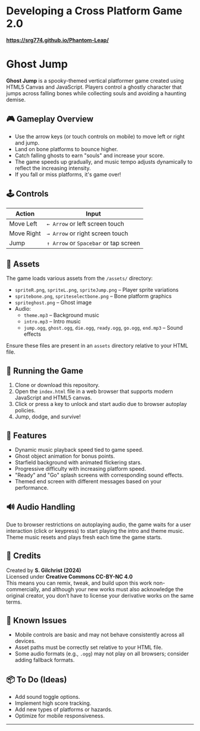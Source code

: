 # Developing a Cross Platform Game 2.0

**https://srg774.github.io/Phantom-Leap/**

# Ghost Jump

**Ghost Jump** is a spooky-themed vertical platformer game created using HTML5 Canvas and JavaScript. Players control a ghostly character that jumps across falling bones while collecting souls and avoiding a haunting demise.

## 🎮 Gameplay Overview

- Use the arrow keys (or touch controls on mobile) to move left or right and jump.
- Land on bone platforms to bounce higher.
- Catch falling ghosts to earn "souls" and increase your score.
- The game speeds up gradually, and music tempo adjusts dynamically to reflect the increasing intensity.
- If you fall or miss platforms, it's game over!

## 🕹 Controls

| Action        | Input             |
|---------------|------------------|
| Move Left     | `← Arrow` or left screen touch |
| Move Right    | `→ Arrow` or right screen touch |
| Jump          | `↑ Arrow` or `Spacebar` or tap screen |

## 📁 Assets

The game loads various assets from the `/assets/` directory:
- `spriteR.png`, `spriteL.png`, `spriteJump.png` – Player sprite variations
- `spritebone.png`, `spriteselectbone.png` – Bone platform graphics
- `spriteghost.png` – Ghost image
- Audio:
  - `theme.mp3` – Background music
  - `intro.mp3` – Intro music
  - `jump.ogg`, `ghost.ogg`, `die.ogg`, `ready.ogg`, `go.ogg`, `end.mp3` – Sound effects

Ensure these files are present in an `assets` directory relative to your HTML file.

## 🚀 Running the Game

1. Clone or download this repository.
2. Open the `index.html` file in a web browser that supports modern JavaScript and HTML5 canvas.
3. Click or press a key to unlock and start audio due to browser autoplay policies.
4. Jump, dodge, and survive!

## 🧱 Features

- Dynamic music playback speed tied to game speed.
- Ghost object animation for bonus points.
- Starfield background with animated flickering stars.
- Progressive difficulty with increasing platform speed.
- "Ready" and "Go" splash screens with corresponding sound effects.
- Themed end screen with different messages based on your performance.

## 🔊 Audio Handling

Due to browser restrictions on autoplaying audio, the game waits for a user interaction (click or keypress) to start playing the intro and theme music. Theme music resets and plays fresh each time the game starts.

## 🧙 Credits

Created by **S. Gilchrist (2024)**  
Licensed under **Creative Commons CC-BY-NC 4.0**  
This means you can remix, tweak, and build upon this work non-commercially, and although your new works must also acknowledge the original creator, you don’t have to license your derivative works on the same terms.

## 🧪 Known Issues

- Mobile controls are basic and may not behave consistently across all devices.
- Asset paths must be correctly set relative to your HTML file.
- Some audio formats (e.g., `.ogg`) may not play on all browsers; consider adding fallback formats.

## 📦 To Do (Ideas)

- Add sound toggle options.
- Implement high score tracking.
- Add new types of platforms or hazards.
- Optimize for mobile responsiveness.

---
